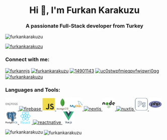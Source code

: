 <h1 align="center">Hi 👋, I'm Furkan Karakuzu</h1>
<h3 align="center">A passionate Full-Stack developer from Turkey</h3>

<p align="left"> <img src="https://komarev.com/ghpvc/?username=furkankarakuzu&label=Profile%20views&color=0e75b6&style=flat" alt="furkankarakuzu" /> </p>

<p align="left"> <a href="https://github.com/ryo-ma/github-profile-trophy"><img src="https://github-profile-trophy.vercel.app/?username=furkankarakuzu" alt="furkankarakuzu" /></a> </p>

<h3 align="left">Connect with me:</h3>
<p align="left">
<a href="https://twitter.com/furkannjs" target="blank"><img align="center" src="https://cdn.jsdelivr.net/npm/simple-icons@3.0.1/icons/twitter.svg" alt="furkannjs" height="30" width="40" /></a>
<a href="https://linkedin.com/in/furkankarakuzu" target="blank"><img align="center" src="https://cdn.jsdelivr.net/npm/simple-icons@3.0.1/icons/linkedin.svg" alt="furkankarakuzu" height="30" width="40" /></a>
<a href="https://stackoverflow.com/users/14901143" target="blank"><img align="center" src="https://cdn.jsdelivr.net/npm/simple-icons@3.0.1/icons/stackoverflow.svg" alt="14901143" height="30" width="40" /></a>
<a href="https://www.youtube.com/c/uc0stwpfmieqpvfwjqwri0qg" target="blank"><img align="center" src="https://cdn.jsdelivr.net/npm/simple-icons@3.0.1/icons/youtube.svg" alt="uc0stwpfmieqpvfwjqwri0qg" height="30" width="40" /></a>
<a href="https://www.hackerrank.com/furkankarakuzu" target="blank"><img align="center" src="https://cdn.jsdelivr.net/npm/simple-icons@3.0.1/icons/hackerrank.svg" alt="furkankarakuzu" height="30" width="40" /></a>
</p>

<h3 align="left">Languages and Tools:</h3>
<p align="left"> <a href="https://expressjs.com" target="_blank"> <img src="https://raw.githubusercontent.com/devicons/devicon/master/icons/express/express-original-wordmark.svg" alt="express" width="40" height="40"/> </a> <a href="https://firebase.google.com/" target="_blank"> <img src="https://www.vectorlogo.zone/logos/firebase/firebase-icon.svg" alt="firebase" width="40" height="40"/> </a> <a href="https://developer.mozilla.org/en-US/docs/Web/JavaScript" target="_blank"> <img src="https://raw.githubusercontent.com/devicons/devicon/master/icons/javascript/javascript-original.svg" alt="javascript" width="40" height="40"/> </a> <a href="https://www.mongodb.com/" target="_blank"> <img src="https://raw.githubusercontent.com/devicons/devicon/master/icons/mongodb/mongodb-original-wordmark.svg" alt="mongodb" width="40" height="40"/> </a> <a href="https://www.mysql.com/" target="_blank"> <img src="https://raw.githubusercontent.com/devicons/devicon/master/icons/mysql/mysql-original-wordmark.svg" alt="mysql" width="40" height="40"/> </a> <a href="https://nextjs.org/" target="_blank"> <img src="https://cdn.worldvectorlogo.com/logos/nextjs-3.svg" alt="nextjs" width="40" height="40"/> </a> <a href="https://nodejs.org" target="_blank"> <img src="https://raw.githubusercontent.com/devicons/devicon/master/icons/nodejs/nodejs-original-wordmark.svg" alt="nodejs" width="40" height="40"/> </a> <a href="https://nuxtjs.org/" target="_blank"> <img src="https://www.vectorlogo.zone/logos/nuxtjs/nuxtjs-icon.svg" alt="nuxtjs" width="40" height="40"/> </a> <a href="https://www.photoshop.com/en" target="_blank"> <img src="https://raw.githubusercontent.com/devicons/devicon/master/icons/photoshop/photoshop-line.svg" alt="photoshop" width="40" height="40"/> </a> <a href="https://www.php.net" target="_blank"> <img src="https://raw.githubusercontent.com/devicons/devicon/master/icons/php/php-original.svg" alt="php" width="40" height="40"/> </a> <a href="https://www.postgresql.org" target="_blank"> <img src="https://raw.githubusercontent.com/devicons/devicon/master/icons/postgresql/postgresql-original-wordmark.svg" alt="postgresql" width="40" height="40"/> </a> <a href="https://reactjs.org/" target="_blank"> <img src="https://raw.githubusercontent.com/devicons/devicon/master/icons/react/react-original-wordmark.svg" alt="react" width="40" height="40"/> </a> <a href="https://reactnative.dev/" target="_blank"> <img src="https://reactnative.dev/img/header_logo.svg" alt="reactnative" width="40" height="40"/> </a> <a href="https://vuejs.org/" target="_blank"> <img src="https://raw.githubusercontent.com/devicons/devicon/master/icons/vuejs/vuejs-original-wordmark.svg" alt="vuejs" width="40" height="40"/> </a> </p>

<p><img align="left" src="https://github-readme-stats.vercel.app/api/top-langs?username=furkankarakuzu&show_icons=true&locale=en" alt="furkankarakuzu" /></p>


<p>&nbsp;<img align="center" src="https://github-readme-stats.vercel.app/api?username=furkankarakuzu&show_icons=true&locale=en" alt="furkankarakuzu" /></p>
